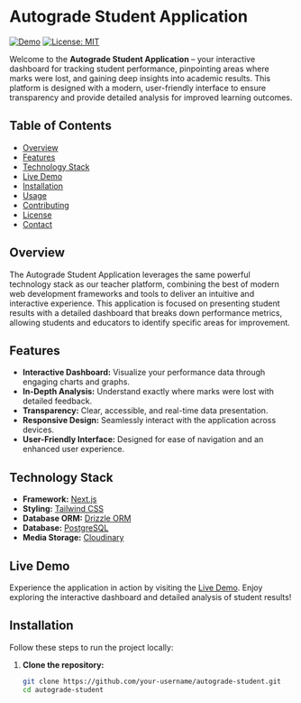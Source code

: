 # Autograde Student Application

[![Demo](https://img.shields.io/badge/Live-Demo-blue?style=for-the-badge)](https://autograde-student.vercel.app/)
[![License: MIT](https://img.shields.io/badge/License-MIT-green?style=for-the-badge)](LICENSE)

Welcome to the **Autograde Student Application** – your interactive dashboard for tracking student performance, pinpointing areas where marks were lost, and gaining deep insights into academic results. This platform is designed with a modern, user-friendly interface to ensure transparency and provide detailed analysis for improved learning outcomes.

## Table of Contents

- [Overview](#overview)
- [Features](#features)
- [Technology Stack](#technology-stack)
- [Live Demo](#live-demo)
- [Installation](#installation)
- [Usage](#usage)
- [Contributing](#contributing)
- [License](#license)
- [Contact](#contact)

## Overview

The Autograde Student Application leverages the same powerful technology stack as our teacher platform, combining the best of modern web development frameworks and tools to deliver an intuitive and interactive experience. This application is focused on presenting student results with a detailed dashboard that breaks down performance metrics, allowing students and educators to identify specific areas for improvement.

## Features

- **Interactive Dashboard:** Visualize your performance data through engaging charts and graphs.
- **In-Depth Analysis:** Understand exactly where marks were lost with detailed feedback.
- **Transparency:** Clear, accessible, and real-time data presentation.
- **Responsive Design:** Seamlessly interact with the application across devices.
- **User-Friendly Interface:** Designed for ease of navigation and an enhanced user experience.

## Technology Stack

- **Framework:** [Next.js](https://nextjs.org/)
- **Styling:** [Tailwind CSS](https://tailwindcss.com/)
- **Database ORM:** [Drizzle ORM](https://orm.drizzle.team/)
- **Database:** [PostgreSQL](https://www.postgresql.org/)
- **Media Storage:** [Cloudinary](https://cloudinary.com/)

## Live Demo

Experience the application in action by visiting the [Live Demo](https://autograde-student.vercel.app/). Enjoy exploring the interactive dashboard and detailed analysis of student results!

## Installation

Follow these steps to run the project locally:

1. **Clone the repository:**
   ```bash
   git clone https://github.com/your-username/autograde-student.git
   cd autograde-student
